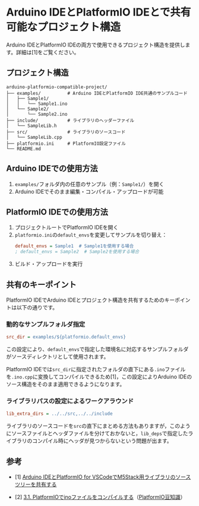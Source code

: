 # Arduino IDEとPlatformIO IDEとで共有可能なプロジェクト構造

Arduino IDEとPlatformIO IDEの両方で使用できるプロジェクト構造を提供します。詳細は[1]をご覧ください。

## プロジェクト構造

```
arduino-platformio-compatible-project/
├── examples/          # Arduino IDEとPlatformIO IDE共通のサンプルコード
│   ├── Sample1/
│   │   └── Sample1.ino
│   └── Sample2/
│       └── Sample2.ino
├── include/           # ライブラリのヘッダーファイル
│   └── SampleLib.h
├── src/               # ライブラリのソースコード
│   └── SampleLib.cpp
├── platformio.ini     # PlatformIO設定ファイル
└── README.md
```

## Arduino IDEでの使用方法

1. `examples/`フォルダ内の任意のサンプル（例：`Sample1/`）を開く
2. Arduino IDEでそのまま編集・コンパイル・アップロードが可能

## PlatformIO IDEでの使用方法

1. プロジェクトルートでPlatformIO IDEを開く
2. `platformio.ini`の`default_envs`を変更してサンプルを切り替え：
   ```ini
   default_envs = Sample1  # Sample1を使用する場合
   ; default_envs = Sample2  # Sample2を使用する場合
   ```
3. ビルド・アップロードを実行

## 共有のキーポイント

PlatformIO IDEでArduino IDEとプロジェクト構造を共有するためのキーポイントは以下の通りです。

### 動的なサンプルフォルダ指定

```ini
src_dir = examples/${platformio.default_envs}
```

この設定により、`default_envs`で指定した環境名に対応するサンプルフォルダがソースディレクトリとして使用されます。

PlatformIO IDEでは`src_dir`に指定されたフォルダの直下にある`.ino`ファイルを`.ino.cpp`に変換してコンパイルできるため[1]，この設定によりArduino IDEのソース構造をそのまま適用できるようになります。

### ライブラリパスの設定によるワークアラウンド

```ini
lib_extra_dirs = ../../src,../../include
```

ライブラリのソースコードを`src`の直下にまとめる方法もありますが，このようにソースファイルとヘッダファイルを分けておかないと，`lib_deps`で指定したライブラリのコンパイル時にヘッダが見つからないという問題が出ます。

## 参考

* [1] [Arduino IDEとPlatformIO for VSCodeでM5Stack用ライブラリのソースツリーを共有する](https://zenn.dev/saitotetsuya/articles/share_source_tree_with_arudino_ide_and_platformio)

* [2] [3.1. PlatformIOでinoファイルをコンパイルする](https://zenn.dev/saitotetsuya/articles/share_source_tree_with_arudino_ide_and_platformio)（[PlatformIO豆知識](https://zenn.dev/saitotetsuya/articles/platformio_tips#3.1.-platformio%E3%81%A7ino%E3%83%95%E3%82%A1%E3%82%A4%E3%83%AB%E3%82%92%E3%82%B3%E3%83%B3%E3%83%91%E3%82%A4%E3%83%AB%E3%81%99%E3%82%8B)）